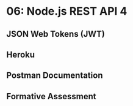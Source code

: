 # 06: Node.js REST API 4

## JSON Web Tokens (JWT)

## Heroku

## Postman Documentation

## Formative Assessment